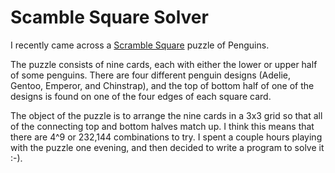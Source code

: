 # Scamble Square Solver

I recently came across a [Scramble Square](http://www.b-dazzle.com/puzzdetail.asp?a=1&PuzzID=70&CatID=9) puzzle of Penguins.

The puzzle consists of nine cards, each with either the lower or upper half of some
penguins. There are four different penguin designs (Adelie, Gentoo, Emperor, and
Chinstrap), and the top of bottom half of one of the designs is found on one of the
four edges of each square card.

The object of the puzzle is to arrange the nine cards in a 3x3 grid so that all of
the connecting top and bottom halves match up. I think this means that there are 4^9
or 232,144 combinations to try. I spent a couple hours playing with the puzzle one
evening, and then decided to write a program to solve it :-).
